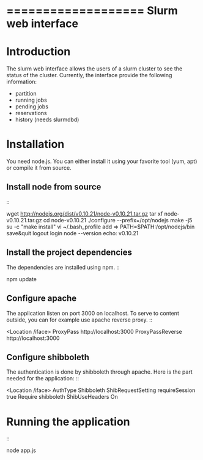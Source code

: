===================
Slurm web interface
===================

Introduction
===============
The slurm web interface allows the users of a slurm cluster to see the status of the cluster.
Currently, the interface provide the following information:
- partition
- running jobs
- pending jobs
- reservations
- history (needs slurmdbd)

Installation
============
You need node.js. You can either install it using your favorite tool (yum, apt) or compile it from source.

Install node from source
------------------------
::

 wget http://nodejs.org/dist/v0.10.21/node-v0.10.21.tar.gz
 tar xf node-v0.10.21.tar.gz
 cd node-v0.10.21
 ./configure --prefix=/opt/nodejs
 make -j5
 su -c "make install"
 vi ~/.bash_profile
 add => PATH=$PATH:/opt/nodejs/bin
 save&quit
 logout
 login
 node --version
 echo: v0.10.21

Install the project dependencies
--------------------------------
The dependencies are installed using npm.
::

 npm update

Configure apache
----------------
The application listen on port 3000 on localhost. To serve to content outside, you can for example use apache reverse proxy.
::

 <Location /iface>
  ProxyPass          http://localhost:3000
  ProxyPassReverse   http://localhost:3000
 </Location>

Configure shibboleth
--------------------
The authentication is done by shibboleth through apache. Here is the part needed for the application:
::

 <Location /iface>
     AuthType Shibboleth
     ShibRequestSetting requireSession true
     Require shibboleth
     ShibUseHeaders On
 </Location>

Running the application
=======================
::

 node app.js
